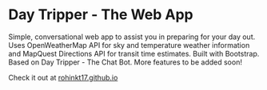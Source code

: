 # Day Tripper - The Web App
Simple, conversational web app to assist you in preparing for your day out. Uses OpenWeatherMap API for sky and temperature weather information and MapQuest Directions API for transit time estimates. Built with Bootstrap. Based on Day Tripper - The Chat Bot. More features to be added soon!

Check it out at [rohinkt17.github.io](rohinkt17.github.io)
